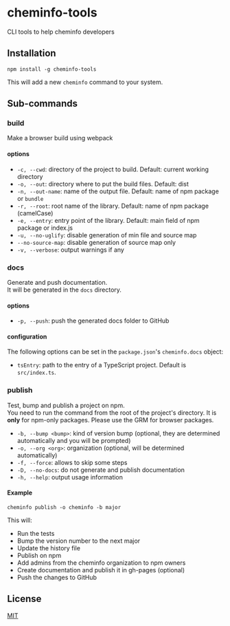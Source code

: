# cheminfo-tools

CLI tools to help cheminfo developers

## Installation

```console
npm install -g cheminfo-tools
```

This will add a new `cheminfo` command to your system.

## Sub-commands

### build

Make a browser build using webpack

#### options

- `-c, --cwd`: directory of the project to build. Default: current working directory
- `-o, --out`: directory where to put the build files. Default: dist
- `-n, --out-name`: name of the output file. Default: name of npm package or `bundle`
- `-r, --root`: root name of the library. Default: name of npm package (camelCase)
- `-e, --entry`: entry point of the library. Default: main field of npm package or index.js
- `-u, --no-uglify`: disable generation of min file and source map
- `--no-source-map`: disable generation of source map only
- `-v, --verbose`: output warnings if any

### docs

Generate and push documentation.  
It will be generated in the `docs` directory.

#### options

- `-p, --push`: push the generated docs folder to GitHub

#### configuration

The following options can be set in the `package.json`'s `cheminfo.docs` object:

- `tsEntry`: path to the entry of a TypeScript project. Default is `src/index.ts`.

### publish

Test, bump and publish a project on npm.  
You need to run the command from the root of the project's directory.
It is **only** for npm-only packages. Please use the GRM for browser packages.

- `-b, --bump <bump>`: kind of version bump (optional, they are determined automatically and you will be prompted)
- `-o, --org <org>`: organization (optional, will be determined automatically)
- `-f, --force`: allows to skip some steps
- `-D, --no-docs`: do not generate and publish documentation
- `-h, --help`: output usage information

#### Example

`cheminfo publish -o cheminfo -b major`

This will:

- Run the tests
- Bump the version number to the next major
- Update the history file
- Publish on npm
- Add admins from the cheminfo organization to npm owners
- Create documentation and publish it in gh-pages (optional)
- Push the changes to GitHub

## License

[MIT](./LICENSE)
